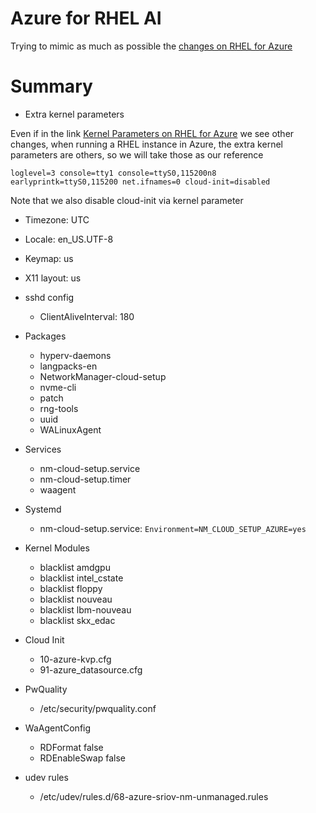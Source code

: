 # Azure for RHEL AI
Trying to mimic as much as possible the [changes on RHEL for Azure](https://github.com/osbuild/images/blob/main/pkg/distro/rhel/rhel9/azure.go)

# Summary
- Extra kernel parameters

Even if in the link [Kernel Parameters on RHEL for Azure](https://github.com/osbuild/images/blob/a4ae81dc3eed3e86c359635e3135fc8a07f411dd/pkg/distro/rhel/rhel9/azure.go#L454) we see other changes, when running a RHEL instance in Azure, the extra kernel parameters are others, so we will take those as our reference
```
loglevel=3 console=tty1 console=ttyS0,115200n8 earlyprintk=ttyS0,115200 net.ifnames=0 cloud-init=disabled
```

Note that we also disable cloud-init via kernel parameter

- Timezone: UTC
- Locale: en_US.UTF-8
- Keymap: us
- X11 layout: us

- sshd config
    - ClientAliveInterval: 180

- Packages
    - hyperv-daemons
    - langpacks-en
    - NetworkManager-cloud-setup
    - nvme-cli
    - patch
    - rng-tools
    - uuid
    - WALinuxAgent

- Services
    - nm-cloud-setup.service
    - nm-cloud-setup.timer
    - waagent

- Systemd
    - nm-cloud-setup.service: `Environment=NM_CLOUD_SETUP_AZURE=yes`

- Kernel Modules
    - blacklist amdgpu
    - blacklist intel_cstate
    - blacklist floppy
    - blacklist nouveau
    - blacklist lbm-nouveau
    - blacklist skx_edac

- Cloud Init
    - 10-azure-kvp.cfg
    - 91-azure_datasource.cfg

- PwQuality
    - /etc/security/pwquality.conf

- WaAgentConfig
    - RDFormat false
    - RDEnableSwap false

- udev rules
    - /etc/udev/rules.d/68-azure-sriov-nm-unmanaged.rules
